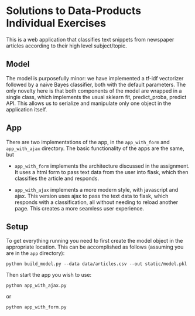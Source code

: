 Solutions to Data-Products Individual Exercises
===============================================

This is a web application that classifies text snippets from newspaper articles according to their high level subject/topic.

Model
-----

The model is purposefully minor: we have implemented a tf-idf vectorizer followed by a naive Bayes classifier, both with the default parameters.  The only novelty here is that both components of the model are wrapped in a single class, which implements the usual sklearn fit, predict_proba, predict API.  This allows us to serialize and manipulate only one object in the application itself.

App
---

There are two implementations of the app, in the `app_with_form` and `app_with_ajax` directory.  The basic functionality of the apps are the same, but

  - `app_with_form` implements the architecture discussed in the assignment.  It uses a html form to pass text data from the user into flask, which then classifies the article and responds.

  - `app_with_ajax` implements a more modern style, with javascript and ajax.  This version uses ajax to pass the text data to flask, which responds with a classification, all without needing to reload another page.  This creates a more seamless user experience.

Setup
-----

To get everything running you need to first create the model object in the appropriate location.  This can be accomplished as follows (assuming you are in the `app` directory):

```
python build_model.py --data data/articles.csv --out static/model.pkl
```

Then start the app you wish to use:

```
python app_with_ajax.py
```

or

```
python app_with_form.py
```
